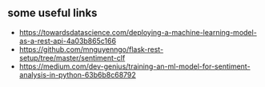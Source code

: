 
## some useful links
- https://towardsdatascience.com/deploying-a-machine-learning-model-as-a-rest-api-4a03b865c166
- https://github.com/mnguyenngo/flask-rest-setup/tree/master/sentiment-clf 
- https://medium.com/dev-genius/training-an-ml-model-for-sentiment-analysis-in-python-63b6b8c68792

